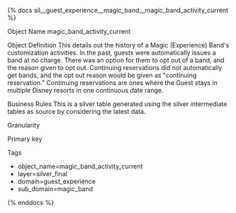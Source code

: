 {% docs sil__guest_experience__magic_band__magic_band_activity_current %}

Object Name
magic_band_activity_current

Object Definition
This details out the history of a Magic (Experience) Band's customization activities.  In the past, guests were automatically issues a band at no charge.  There was an option for them to opt out of a band, and the reason given to opt out.  Continuing reservations did not automatically get bands, and the opt out reason would be given as "continuing reservation." Continuing reservations are ones where the Guest stays in multiple Disney resorts in one continuous date range.

Business Rules
This is a silver table generated using the silver intermediate tables as source by considering the latest data.

Granularity

Primary key

Tags
- object_name=magic_band_activity_current
- layer=silver_final
- domain=guest_experience
- sub_domain=magic_band

{% enddocs %}